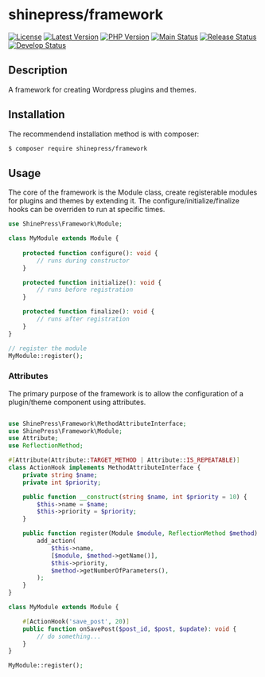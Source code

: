 # shinepress/framework

[![License](https://img.shields.io/packagist/l/shinepress/framework)](https://github.com/shinepress/framework/blob/main/LICENSE)
[![Latest Version](https://img.shields.io/packagist/v/shinepress/framework?label=latest)](https://packagist.org/packages/shinepress/framework/)
[![PHP Version](https://img.shields.io/packagist/dependency-v/shinepress/framework/php?label=php)](https://www.php.net/releases/index.php)
[![Main Status](https://img.shields.io/github/actions/workflow/status/shinepress/framework/verify.yml?branch=main&label=main)](https://github.com/shinepress/framework/actions/workflows/verify.yml?query=branch%3Amain)
[![Release Status](https://img.shields.io/github/actions/workflow/status/shinepress/framework/verify.yml?branch=release&label=release)](https://github.com/shinepress/framework/actions/workflows/verify.yml?query=branch%3Arelease)
[![Develop Status](https://img.shields.io/github/actions/workflow/status/shinepress/framework/verify.yml?branch=develop&label=develop)](https://github.com/shinepress/framework/actions/workflows/verify.yml?query=branch%3Adevelop)

## Description

A framework for creating Wordpress plugins and themes.


## Installation

The recommendend installation method is with composer:
```sh
$ composer require shinepress/framework
```


## Usage

The core of the framework is the Module class, create registerable modules for plugins and themes by extending it. The configure/initialize/finalize hooks can be overriden to run at specific times.

```php
use ShinePress\Framework\Module;

class MyModule extends Module {
	
	protected function configure(): void {
		// runs during constructor
	}

	protected function initialize(): void {
		// runs before registration
	}

	protected function finalize(): void {
		// runs after registration
	}
}

// register the module
MyModule::register();
```

### Attributes

The primary purpose of the framework is to allow the configuration of a plugin/theme component using attributes.

```php

use ShinePress\Framework\MethodAttributeInterface;
use ShinePress\Framework\Module;
use Attribute;
use ReflectionMethod;

#[Attribute(Attribute::TARGET_METHOD | Attribute::IS_REPEATABLE)]
class ActionHook implements MethodAttributeInterface {
	private string $name;
	private int $priority;

	public function __construct(string $name, int $priority = 10) {
		$this->name = $name;
		$this->priority = $priority;
	}

	public function register(Module $module, ReflectionMethod $method): void;
		add_action(
			$this->name,
			[$module, $method->getName()],
			$this->priority,
			$method->getNumberOfParameters(),
		);
	}
}

class MyModule extends Module {

	#[ActionHook('save_post', 20)]
	public function onSavePost($post_id, $post, $update): void {
		// do something...
	}
}

MyModule::register();
```


